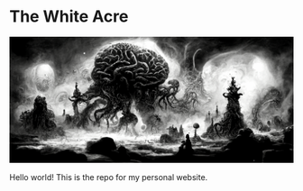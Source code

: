 # The White Acre

![Brains](/src/assets/images/brain-bg.png)

Hello world! This is the repo for my personal website.
